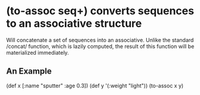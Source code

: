# (to-assoc seq+) converts sequences to an associative structure
Will concatenate a set of sequences into an associative. Unlike the standard /concat/ function, which is lazily computed, the result of this function will be materialized immediately.

## An Example

  (def x [:name "sputter" :age 0.3])
  (def y '(:weight "light"))
  (to-assoc x y)
